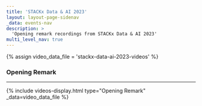 ```yaml
---
title: 'STACKx Data & AI 2023'
layout: layout-page-sidenav
_data: events-nav
description: >
  'Opening remark recordings from STACKx Data & AI 2023'
multi_level_nav: true
---
```


{% assign video_data_file = 'stackx-data-ai-2023-videos' %}

### Opening Remark

<hr />

{% include videos-display.html type="Opening Remark" _data=video_data_file %} 
